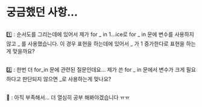 # 궁금했던 사항...
##
1️⃣ : 순서도를 그리는데에 있어서 제가 for _ in 1...ice로 for _ in 문에 변수를 사용하지 않고 _ 를 사용했습니다. 이 경우 표현을 하는데에 있어서 _ 가 1 증가한다로 표현을 하는게 맞을까요?
##
2️⃣ : 한번 더 for_in 문에 관련된 질문인데요... 제가 쓴 for _ in 문에서 변수가 크게 필요하다고 판단되지 않으면 _로 사용하는게 맞나요?
##
🥲 : 아직 부족해서... 더 열심히 공부 해봐야겠습니다 ㅠㅠ
